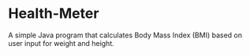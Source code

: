 # Health-Meter
A simple Java program that calculates Body Mass Index (BMI) based on user input for weight and height.
